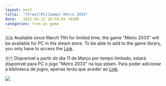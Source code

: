 ```yaml
---
layout: post
title:  "[Free][PC][Game] Metro 2033"
date:   2021-03-12 10:55:03 +0100
categories: free pc game
---
```


🇬🇧 Available since March 11th for limited time, the game "Metro 2033" will be available for PC in the steam store.
To be able to add to the game library, you only have to access the [Link][direct-link].

🇵🇹 Disponivel a partir do dia 11 de Março por tempo limitado, estará disponivel para PC o jogo "Metro 2033" na loja steam.
Para poder adicionar à biblioteca de jogos, apenas terás que aceder ao [Link][direct-link].

<!--
![image game](/images/WargameRedDragon.jpg)
![image game]({{ BASE_PATH }}/assets/images/WargameRedDragon.jpg)
-->

<img src="{{ site.BASE_PATH }}/images/metro2033.jpg">

[direct-link]: https://store.steampowered.com/app/43110/Metro_2033/